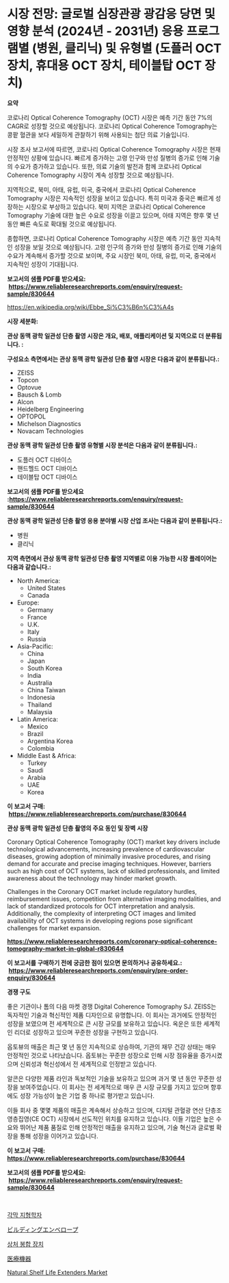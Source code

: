 <p><h1>시장 전망: 글로벌 심장관광 광감응 당면 및 영향 분석 (2024년 - 2031년) 응용 프로그램별 (병원, 클리닉) 및 유형별 (도플러 OCT 장치, 휴대용 OCT 장치, 테이블탑 OCT 장치)</h1></p><p><strong>요약</strong></p>
<p><p>코로나리 Optical Coherence Tomography (OCT) 시장은 예측 기간 동안 7%의 CAGR로 성장할 것으로 예상됩니다. 코로나리 Optical Coherence Tomography는 콩팥 혈관을 보다 세밀하게 관찰하기 위해 사용되는 첨단 의료 기술입니다.</p><p>시장 조사 보고서에 따르면, 코로나리 Optical Coherence Tomography 시장은 현재 안정적인 상황에 있습니다. 빠르게 증가하는 고령 인구와 만성 질병의 증가로 인해 기술의 수요가 증가하고 있습니다. 또한, 의료 기술의 발전과 함께 코로나리 Optical Coherence Tomography 시장이 계속 성장할 것으로 예상됩니다.</p><p>지역적으로, 북미, 아태, 유럽, 미국, 중국에서 코로나리 Optical Coherence Tomography 시장은 지속적인 성장을 보이고 있습니다. 특히 미국과 중국은 빠르게 성장하는 시장으로 부상하고 있습니다. 북미 지역은 코로나리 Optical Coherence Tomography 기술에 대한 높은 수요로 성장을 이끌고 있으며, 아태 지역은 향후 몇 년 동안 빠른 속도로 확대될 것으로 예상됩니다.</p><p>종합하면, 코로나리 Optical Coherence Tomography 시장은 예측 기간 동안 지속적인 성장을 보일 것으로 예상됩니다. 고령 인구의 증가와 만성 질병의 증가로 인해 기술의 수요가 계속해서 증가할 것으로 보이며, 주요 시장인 북미, 아태, 유럽, 미국, 중국에서 지속적인 성장이 기대됩니다.</p></p>
<p><strong>보고서의 샘플 PDF를 받으세요: &nbsp;<a href="https://www.reliableresearchreports.com/enquiry/request-sample/830644">https://www.reliableresearchreports.com/enquiry/request-sample/830644</a></strong></p>
<p><a href="https://en.wikipedia.org/wiki/Ebbe_Si%C3%B6n%C3%A4s">https://en.wikipedia.org/wiki/Ebbe_Si%C3%B6n%C3%A4s</a></p>
<p><strong>시장 세분화:</strong></p>
<p><strong> 관상 동맥 광학 일관성 단층 촬영 시장은 개요, 배포, 애플리케이션 및 지역으로 더 분류됩니다. :</strong></p>
<p><strong>구성요소 측면에서는 관상 동맥 광학 일관성 단층 촬영 시장은 다음과 같이 분류됩니다.:</strong></p>
<p><ul><li>ZEISS</li><li>Topcon</li><li>Optovue</li><li>Bausch & Lomb</li><li>Alcon</li><li>Heidelberg Engineering</li><li>OPTOPOL</li><li>Michelson Diagnostics</li><li>Novacam Technologies</li></ul></p>
<p><strong> 관상 동맥 광학 일관성 단층 촬영 유형별 시장 분석은 다음과 같이 분류됩니다.:</strong></p>
<p><ul><li>도플러 OCT 디바이스</li><li>핸드헬드 OCT 디바이스</li><li>테이블탑 OCT 디바이스</li></ul></p>
<p><strong>보고서의 샘플 PDF를 받으세요 :<a href="https://www.reliableresearchreports.com/enquiry/request-sample/830644">https://www.reliableresearchreports.com/enquiry/request-sample/830644</a></strong></p>
<p><strong> 관상 동맥 광학 일관성 단층 촬영 응용 분야별 시장 산업 조사는 다음과 같이 분류됩니다.:</strong></p>
<p><ul><li>병원</li><li>클리닉</li></ul></p>
<p><strong>지역 측면에서 관상 동맥 광학 일관성 단층 촬영 지역별로 이용 가능한 시장 플레이어는 다음과 같습니다.:</strong></p>
<p><ul>
    <li>
        North America:
        <ul>
            <li>United States</li>
            <li>Canada</li>
        </ul>
    </li>
    <li>
        Europe:
        <ul>
            <li>Germany</li>
            <li>France</li>
            <li>U.K.</li>
            <li>Italy</li>
            <li>Russia</li>
        </ul>
    </li>
    <li>
        Asia-Pacific:
        <ul>
            <li>China</li>
            <li>Japan</li>
            <li>South Korea</li>
            <li>India</li>
            <li>Australia</li>
            <li>China Taiwan</li>
            <li>Indonesia</li>
            <li>Thailand</li>
            <li>Malaysia</li>
        </ul>
    </li>
    <li>
        Latin America:
        <ul>
            <li>Mexico</li>
            <li>Brazil</li>
            <li>Argentina Korea</li>
            <li>Colombia</li>
        </ul>
    </li>
    <li>
        Middle East & Africa:
        <ul>
            <li>Turkey</li>
            <li>Saudi</li>
            <li>Arabia</li>
            <li>UAE</li>
            <li>Korea</li>
        </ul>
    </li>
    </ul></p>
<p><strong>이 보고서 구매: &nbsp;<a href="https://www.reliableresearchreports.com/purchase/830644">https://www.reliableresearchreports.com/purchase/830644</a></strong></p>
<p><strong>관상 동맥 광학 일관성 단층 촬영의 주요 동인 및 장벽 시장</strong></p>
<p><p>Coronary Optical Coherence Tomography (OCT) market key drivers include technological advancements, increasing prevalence of cardiovascular diseases, growing adoption of minimally invasive procedures, and rising demand for accurate and precise imaging techniques. However, barriers such as high cost of OCT systems, lack of skilled professionals, and limited awareness about the technology may hinder market growth.</p><p>Challenges in the Coronary OCT market include regulatory hurdles, reimbursement issues, competition from alternative imaging modalities, and lack of standardized protocols for OCT interpretation and analysis. Additionally, the complexity of interpreting OCT images and limited availability of OCT systems in developing regions pose significant challenges for market expansion.</p></p>
<p><strong><a href="https://www.reliableresearchreports.com/coronary-optical-coherence-tomography-market-in-global-r830644">https://www.reliableresearchreports.com/coronary-optical-coherence-tomography-market-in-global-r830644</a></strong></p>
<p><strong>이 보고서를 구매하기 전에 궁금한 점이 있으면 문의하거나 공유하세요.: &nbsp;<a href="https://www.reliableresearchreports.com/enquiry/pre-order-enquiry/830644">https://www.reliableresearchreports.com/enquiry/pre-order-enquiry/830644</a></strong></p>
<p><strong>경쟁 구도</strong></p>
<p><p>좋은 기관이나 톰의 다음 마켓 경쟁 Digital Coherence Tomography SJ. ZEISS는 독자적인 기술과 혁신적인 제품 디자인으로 유명합니다. 이 회사는 과거에도 안정적인 성장을 보였으며 전 세계적으로 큰 시장 규모를 보유하고 있습니다. 옥운은 또한 세계적인 리더로 성장하고 있으며 꾸준한 성장을 구현하고 있습니다. </p><p>옵토뷰의 매출은 최근 몇 년 동안 지속적으로 상승하여, 기관의 재무 건강 상태는 매우 안정적인 것으로 나타났습니다. 옵토뷰는 꾸준한 성장으로 인해 시장 점유율을 증가시켰으며 신뢰성과 혁신성에서 전 세계적으로 인정받고 있습니다. </p><p>알콘은 다양한 제품 라인과 독보적인 기술을 보유하고 있으며 과거 몇 년 동안 꾸준한 성장을 보여주었습니다. 이 회사는 전 세계적으로 매우 큰 시장 규모를 가지고 있으며 향후에도 성장 가능성이 높은 기업 중 하나로 평가받고 있습니다. </p><p>이들 회사 중 몇몇 제품의 매출은 계속해서 상승하고 있으며, 디지털 관혈광 연산 단층조영층집영(CE OCT) 시장에서 선도적인 위치를 유지하고 있습니다. 이들 기업은 높은 수요와 뛰어난 제품 품질로 인해 안정적인 매출을 유지하고 있으며, 기술 혁신과 글로벌 확장을 통해 성장을 이어가고 있습니다.</p></p>
<p><strong>이 보고서 구매: &nbsp; <a href="https://www.reliableresearchreports.com/purchase/830644">https://www.reliableresearchreports.com/purchase/830644</a></strong></p>
<p><strong>보고서의 샘플 PDF를 받으세요: &nbsp;<a href="https://www.reliableresearchreports.com/enquiry/request-sample/830644">https://www.reliableresearchreports.com/enquiry/request-sample/830644</a></strong><strong></strong></p>
<p>&nbsp;</p>
<p><p><a href="https://github.com/LuckeyCorbin/Market-Research-Report-List-2/blob/main/330356524283.md">각막 지형학자</a></p><p><a href="https://github.com/RandallRunte2023/Market-Research-Report-List-2/blob/main/618067317434.md">ビルディングエンベロープ</a></p><p><a href="https://github.com/shampaakter36/Market-Research-Report-List-2/blob/main/124844524282.md">상처 봉합 장치</a></p><p><a href="https://github.com/TerrellConn/Market-Research-Report-List-2/blob/main/458670217433.md">医療機器</a></p><p><a href="https://github.com/julyju69/Market-Research-Report-List-4/blob/main/natural-shelf-life-extenders-market.md">Natural Shelf Life Extenders Market</a></p></p>